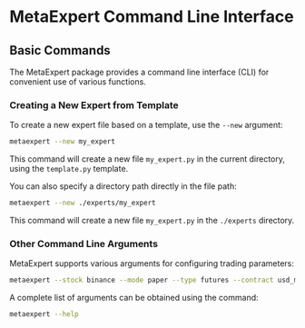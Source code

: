 # MetaExpert Command Line Interface

## Basic Commands

The MetaExpert package provides a command line interface (CLI) for convenient use of various functions.

### Creating a New Expert from Template

To create a new expert file based on a template, use the `--new` argument:

```bash
metaexpert --new my_expert
```

This command will create a new file `my_expert.py` in the current directory, using the `template.py` template.

You can also specify a directory path directly in the file path:

```bash
metaexpert --new ./experts/my_expert
```

This command will create a new file `my_expert.py` in the `./experts` directory.

### Other Command Line Arguments

MetaExpert supports various arguments for configuring trading parameters:

```bash
metaexpert --stock binance --mode paper --type futures --contract usd_m --pair BTCUSDT
```

A complete list of arguments can be obtained using the command:

```bash
metaexpert --help
```